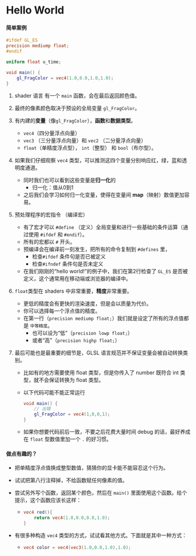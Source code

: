 # Hello World

#### 简单案例

```glsl
#ifdef GL_ES
precision mediump float;
#endif

uniform float u_time;

void main() {
    gl_FragColor = vec4(1.0,0.0,1.0,1.0);
}
```



1. shader 语言 有一个 `main` 函数，会在最后返回颜色值。

2. 最终的像素颜色取决于预设的全局变量 `gl_FragColor`。

3. 有内建的**变量**（像`gl_FragColor`），**函数**和**数据类型**。

   - `vec4`（四分量浮点向量）
   - `vec3` （三分量浮点向量）和 `vec2` （二分量浮点向量）
   - `float`（单精度浮点型）， `int`（整型） 和 `bool`（布尔型）。
   
4. 如果我们仔细观察 `vec4` 类型，可以推测这四个变量分别响应红，绿，蓝和透明度通道。
   - 同时我们也可以看到这些变量是**归一化**的
     - 归一化：值从0到1
   - 之后我们会学习如何归一化变量，使得在变量间 **map**（映射）数值更加容易。
   
5. 预处理程序的宏指令 （编译宏）

   - 有了宏才可以 `#define` （定义）全局变量和进行一些基础的条件运算（通过使用 `#ifdef` 和 `#endif`）。
   - 所有的宏都以 `#` 开头。
   - 预编译会在编译前一刻发生，把所有的命令复制到 `#defines` 里，
     - 检查`#ifdef`  条件句是否已被定义
     - 检查`#ifndef` 条件句是否未定义
   - 在我们刚刚的“hello world!”的例子中，我们在第2行检查了 `GL_ES` 是否被定义，这个通常用在移动端或浏览器的编译中。

6. `float`类型在 shaders 中非常重要，**精度**非常重要。

   - 更低的精度会有更快的渲染速度，但是会以质量为代价。
   - 你可以选择每一个浮点值的精度。
   - 在第一行（`precision mediump float;`）我们就是设定了所有的浮点值都是 `中等精度`。
     - 也可以设为“低”（`precision lowp float;`）
     - 或者“高”（`precision highp float;`）

7. 最后可能也是最重要的细节是，GLSL 语言规范并不保证变量会被自动转换类别。

   - 比如有的地方需要使用 float 类型，但是你传入了 number 既符合 int 类型，就不会保证转换为 float 类型。

   - 以下代码可能不能正常运行

     ```glsl
     void main() {
         // 出错
         gl_FragColor = vec4(1,0,0,1);
     }
     ```
   
   - 如果你想要代码前后一致，不要之后花费大量时间 debug 的话，最好养成在 `float` 型数值里加一个 `.` 的好习惯。



#### 做点有趣的？

- 把单精度浮点值换成整型数值，猜猜你的显卡能不能容忍这个行为。

- 试试把第八行注释掉，不给函数赋任何像素的值。

- 尝试另外写个函数，返回某个颜色，然后在 `main()` 里面使用这个函数。给个提示，这个函数应该长这样：

  - ```glsl
    vec4 red(){
        return vec4(1.0,0.0,0.0,1.0);
    }
    ```

- 有很多种构造 `vec4` 类型的方式，试试看其他方式。下面就是其中一种方式：

  - ```glsl
    vec4 color = vec4(vec3(1.0,0.0,1.0),1.0);
    ```
